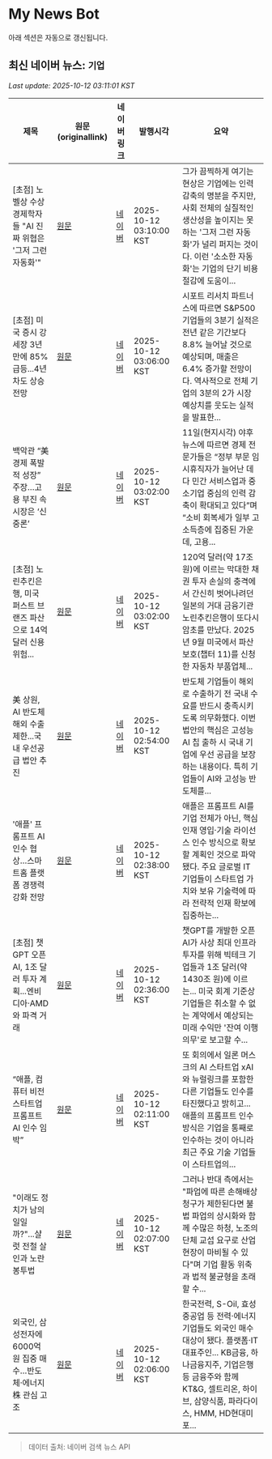 # My News Bot

아래 섹션은 자동으로 갱신됩니다.

<!-- NEWS:START -->
## 최신 네이버 뉴스: `기업`
_Last update: 2025-10-12 03:11:01 KST_

| 제목 | 원문(originallink) | 네이버 링크 | 발행시각 | 요약 |
|---|---|---|---|---|
| [초점] 노벨상 수상 경제학자들 "AI 진짜 위협은 '그저 그런 자동화'" | [원문](https://www.g-enews.com/view.php?ud=20251011164919257fbbec65dfb_1) | [네이버](https://www.g-enews.com/view.php?ud=20251011164919257fbbec65dfb_1) | 2025-10-12 03:10:00 KST | 그가 끔찍하게 여기는 현상은 기업에는 인력 감축의 명분을 주지만, 사회 전체의 실질적인 생산성을 높이지는 못하는 '그저 그런 자동화'가 널리 퍼지는 것이다. 이런 '소소한 자동화'는 기업의 단기 비용 절감에 도움이... |
| [초점] 미국 증시 강세장 3년 만에 85% 급등...4년차도 상승 전망 | [원문](https://www.g-enews.com/view.php?ud=202510111637089148fbbec65dfb_1) | [네이버](https://www.g-enews.com/view.php?ud=202510111637089148fbbec65dfb_1) | 2025-10-12 03:06:00 KST | 시포트 리서치 파트너스에 따르면 S&P500 기업들의 3분기 실적은 전년 같은 기간보다 8.8% 늘어날 것으로 예상되며, 매출은 6.4% 증가할 전망이다. 역사적으로 전체 기업의 3분의 2가 시장 예상치를 웃도는 실적을 발표한... |
| 백악관 “美 경제 폭발적 성장” 주장…고용 부진 속 시장은 ‘신중론’ | [원문](https://www.g-enews.com/view.php?ud=2025101121192547959a1f309431_1) | [네이버](https://www.g-enews.com/view.php?ud=2025101121192547959a1f309431_1) | 2025-10-12 03:02:00 KST | 11일(현지시각) 야후뉴스에 따르면 경제 전문가들은 “정부 부문 임시휴직자가 늘어난 데다 민간 서비스업과 중소기업 중심의 인력 감축이 확대되고 있다”며 “소비 회복세가 일부 고소득층에 집중된 가운데, 고용... |
| [초점] 노린추킨은행, 미국 퍼스트 브랜즈 파산으로 14억 달러 신용 위험... | [원문](https://www.g-enews.com/view.php?ud=202510111647184586fbbec65dfb_1) | [네이버](https://www.g-enews.com/view.php?ud=202510111647184586fbbec65dfb_1) | 2025-10-12 03:02:00 KST | 120억 달러(약 17조 원)에 이르는 막대한 채권 투자 손실의 충격에서 간신히 벗어나려던 일본의 거대 금융기관 노린추킨은행이 또다시 암초를 만났다. 2025년 9월 미국에서 파산 보호(챕터 11)를 신청한 자동차 부품업체... |
| 美 상원, AI 반도체 해외 수출 제한...국내 우선공급 법안 추진 | [원문](https://www.tokenpost.kr/news/policy/293534) | [네이버](https://www.tokenpost.kr/news/policy/293534) | 2025-10-12 02:54:00 KST | 반도체 기업들이 해외로 수출하기 전 국내 수요를 반드시 충족시키도록 의무화했다. 이번 법안의 핵심은 고성능 AI 칩 출하 시 국내 기업에 우선 공급을 보장하는 내용이다. 특히 기업들이 AI와 고성능 반도체를... |
| '애플' 프롬프트 AI 인수 협상…스마트홈 플랫폼 경쟁력 강화 전망 | [원문](https://www.topstarnews.net/news/articleView.html?idxno=15834286) | [네이버](https://www.topstarnews.net/news/articleView.html?idxno=15834286) | 2025-10-12 02:38:00 KST | 애플은 프롬프트 AI를 기업 전체가 아닌, 핵심 인재 영입·기술 라이선스 인수 방식으로 확보할 계획인 것으로 파악됐다. 주요 글로벌 IT 기업들이 스타트업 가치와 보유 기술력에 따라 전략적 인재 확보에 집중하는... |
| [초점] 챗GPT 오픈AI, 1조 달러 투자 계획...엔비디아·AMD와 파격 거래 | [원문](https://www.g-enews.com/view.php?ud=202510111628287187fbbec65dfb_1) | [네이버](https://www.g-enews.com/view.php?ud=202510111628287187fbbec65dfb_1) | 2025-10-12 02:36:00 KST | 챗GPT를 개발한 오픈AI가 사상 최대 인프라 투자를 위해 빅테크 기업들과 1조 달러(약 1430조 원)에 이르는... 미국 회계 기준상 기업들은 취소할 수 없는 계약에서 예상되는 미래 수익만 '잔여 이행 의무'로 보고할 수... |
| “애플, 컴퓨터 비전 스타트업 프롬프트 AI 인수 임박” | [원문](https://news.kbs.co.kr/news/pc/view/view.do?ncd=8378370&ref=A) | [네이버](https://n.news.naver.com/mnews/article/056/0012044810?sid=104) | 2025-10-12 02:11:00 KST | 또 회의에서 일론 머스크의 AI 스타트업 xAI와 뉴럴링크를 포함한 다른 기업들도 인수를 타진했다고 밝히고... 애플의 프롬프트 인수 방식은 기업을 통째로 인수하는 것이 아니라 최근 주요 기술 기업들이 스타트업의... |
| "이래도 정치가 남의 일일까?"...샬럿 전철 살인과 노란봉투법 | [원문](http://www.newstown.co.kr/news/articleView.html?idxno=658494) | [네이버](http://www.newstown.co.kr/news/articleView.html?idxno=658494) | 2025-10-12 02:07:00 KST | 그러나 반대 측에서는 "파업에 따른 손해배상 청구가 제한된다면 불법 파업의 상시화와 함께 수많은 하청, 노조의 단체 교섭 요구로 산업 현장이 마비될 수 있다"며 기업 활동 위축과 법적 불균형을 초래할 수... |
| 외국인, 삼성전자에 6000억 원 집중 매수…반도체·에너지株 관심 고조 | [원문](https://www.pointdaily.co.kr/news/articleView.html?idxno=273822) | [네이버](https://www.pointdaily.co.kr/news/articleView.html?idxno=273822) | 2025-10-12 02:06:00 KST | 한국전력, S-Oil, 효성중공업 등 전력·에너지 기업들도 외국인 매수 대상이 됐다. 플랫폼·IT 대표주인... KB금융, 하나금융지주, 기업은행 등 금융주와 함께 KT&G, 셀트리온, 하이브, 삼양식품, 파라다이스, HMM, HD현대미포... |

> 데이터 출처: 네이버 검색 뉴스 API
<!-- NEWS:END -->
